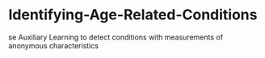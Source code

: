 # Identifying-Age-Related-Conditions
se Auxiliary Learning  to detect conditions with measurements of anonymous characteristics
